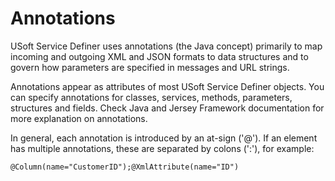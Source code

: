 # Annotations

USoft Service Definer uses annotations (the Java concept) primarily to map incoming and outgoing XML and JSON formats to data structures and to govern how parameters are specified in messages and URL strings.

Annotations appear as attributes of most USoft Service Definer objects. You can specify annotations for classes, services, methods, parameters, structures and fields. Check Java and Jersey Framework documentation for more explanation on annotations.

In general, each annotation is introduced by an at-sign ('@'). If an element has multiple annotations, these are separated by colons (':'), for example:

```
@Column(name="CustomerID");@XmlAttribute(name="ID")
```